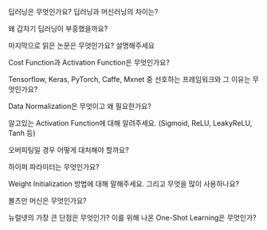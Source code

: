 딥러닝은 무엇인가요? 딥러닝과 머신러닝의 차이는?

왜 갑자기 딥러닝이 부흥했을까요?

마지막으로 읽은 논문은 무엇인가요? 설명해주세요

Cost Function과 Activation Function은 무엇인가요?

Tensorflow, Keras, PyTorch, Caffe, Mxnet 중 선호하는 프레임워크와 그 이유는 무엇인가요?

Data Normalization은 무엇이고 왜 필요한가요?

알고있는 Activation Function에 대해 알려주세요. (Sigmoid, ReLU, LeakyReLU, Tanh 등)

오버피팅일 경우 어떻게 대처해야 할까요?

하이퍼 파라미터는 무엇인가요?

Weight Initialization 방법에 대해 말해주세요. 그리고 무엇을 많이 사용하나요?

볼츠만 머신은 무엇인가요?

뉴럴넷의 가장 큰 단점은 무엇인가? 이를 위해 나온 One-Shot Learning은 무엇인가?

